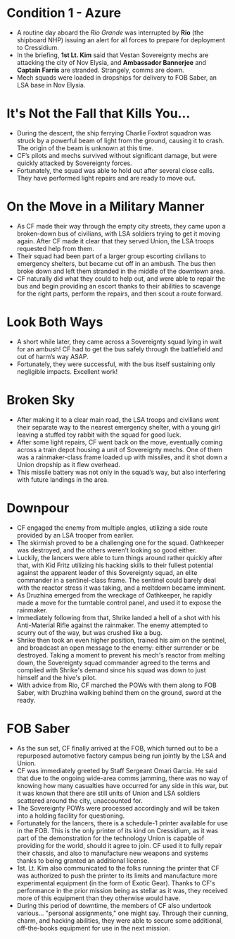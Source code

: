 # Condition 1 - Azure
- A routine day aboard the *Rio Grande* was interrupted by **Rio** (the shipboard NHP) issuing an alert for all forces to prepare for deployment to Cressidium.
- In the briefing, **1st Lt. Kim** said that Vestan Sovereignty mechs are attacking the city of Nov Elysia, and **Ambassador Bannerjee** and **Captain Farris** are stranded. Strangely, comms are down.
- Mech squads were loaded in dropships for delivery to FOB Saber, an LSA base in Nov Elysia.

# It's Not the Fall that Kills You...
- During the descent, the ship ferrying Charlie Foxtrot squadron was struck by a powerful beam of light from the ground, causing it to crash. The origin of the beam is unknown at this time.
- CF’s pilots and mechs survived without significant damage, but were quickly attacked by Sovereignty forces.
- Fortunately, the squad was able to hold out after several close calls. They have performed light repairs and are ready to move out.

# On the Move in a Military Manner
- As CF made their way through the empty city streets, they came upon a broken-down bus of civilians, with LSA soldiers trying to get it moving again. After CF made it clear that they served Union, the LSA troops requested help from them.
- Their squad had been part of a larger group escorting civilians to emergency shelters, but became cut off in an ambush. The bus then broke down and left them stranded in the middle of the downtown area.
- CF naturally did what they could to help out, and were able to repair the bus and begin providing an escort thanks to their abilities to scavenge for the right parts, perform the repairs, and then scout a route forward.

# Look Both Ways
- A short while later, they came across a Sovereignty squad lying in wait for an ambush! CF had to get the bus safely through the battlefield and out of harm’s way ASAP.
- Fortunately, they were successful, with the bus itself sustaining only negligible impacts. Excellent work!

# Broken Sky
- After making it to a clear main road, the LSA troops and civilians went their separate way to the nearest emergency shelter, with a young girl leaving a stuffed toy rabbit with the squad for good luck.
- After some light repairs, CF went back on the move, eventually coming across a train depot housing a unit of Sovereignty mechs. One of them was a rainmaker-class frame loaded up with missiles, and it shot down a Union dropship as it flew overhead.
- This missile battery was not only in the squad’s way, but also interfering with future landings in the area.

# Downpour
- CF engaged the enemy from multiple angles, utilizing a side route provided by an LSA trooper from earlier.
- The skirmish proved to be a challenging one for the squad. Oathkeeper was destroyed, and the others weren’t looking so good either.
- Luckily, the lancers were able to turn things around rather quickly after that, with Kid Fritz utilizing his hacking skills to their fullest potential against the apparent leader of this Sovereignty squad, an elite commander in a sentinel-class frame. The sentinel could barely deal with the reactor stress it was taking, and a meltdown became imminent.
- As Druzhina emerged from the wreckage of Oathkeeper, he rapidly made a move for the turntable control panel, and used it to expose the rainmaker.
- Immediately following from that, Shrike landed a hell of a shot with his Anti-Material Rifle against the rainmaker. The enemy attempted to scurry out of the way, but was crushed like a bug.
- Shrike then took an even higher position, trained his aim on the sentinel, and broadcast an open message to the enemy: either surrender or be destroyed. Taking a moment to prevent his mech's reactor from melting down, the Sovereignty squad commander agreed to the terms and complied with Shrike's demand since his squad was down to just himself and the hive's pilot.
- With advice from Rio, CF marched the POWs with them along to FOB Saber, with Druzhina walking behind them on the ground, sword at the ready.

# FOB Saber
- As the sun set, CF finally arrived at the FOB, which turned out to be a repurposed automotive factory campus being run jointly by the LSA and Union.
- CF was immediately greeted by Staff Sergeant Omari Garcia. He said that due to the ongoing wide-area comms jamming, there was no way of knowing how many casualties have occurred for any side in this war, but it was known that there are still units of Union and LSA soldiers scattered around the city, unaccounted for.
- The Sovereignty POWs were processed accordingly and will be taken into a holding facility for questioning.
- Fortunately for the lancers, there is a schedule-1 printer available for use in the FOB. This is the only printer of its kind on Cressidium, as it was part of the demonstration for the technology Union is capable of providing for the world, should it agree to join. CF used it to fully repair their chassis, and also to manufacture new weapons and systems thanks to being granted an additional license.
- 1st. Lt. Kim also communicated to the folks running the printer that CF was authorized to push the printer to its limits and manufacture more experimental equipment (in the form of Exotic Gear). Thanks to CF's performance in the prior mission being as stellar as it was, they received more of this equipment than they otherwise would have.
- During this period of downtime, the members of CF also undertook various... "personal assignments," one might say. Through their cunning, charm, and hacking abilities, they were able to secure some additional, off-the-books equipment for use in the next mission.